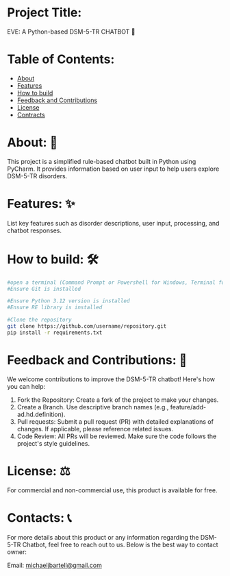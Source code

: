 # Project Title:
EVE: A Python-based DSM-5-TR CHATBOT 🤖

# Table of Contents:
- [About](#about)
- [Features](#features)
- [How to build](#how-to-build)
- [Feedback and Contributions](#feedback-and-contributions)
- [License](#license)
- [Contracts](#contracts)

# About: 📖
This project is a simplified rule-based chatbot built in Python using PyCharm. It provides information based on user input to help users explore DSM-5-TR disorders.

# Features: ✨
List key features such as disorder descriptions, user input, processing, and chatbot responses.

# How to build: 🛠️
```bash
#open a terminal (Command Prompt or Powershell for Windows, Terminal for macOS or Linux)
#Ensure Git is installed

#Ensure Python 3.12 version is installed
#Ensure RE library is installed

#Clone the repository
git clone https://github.com/username/repository.git
pip install -r requirements.txt
```
# Feedback and Contributions: 🙌

We welcome contributions to improve the DSM-5-TR chatbot!
Here's how you can help:
  1. Fork the Repository: Create a fork of the project to make your changes.
  2. Create a Branch. Use descriptive branch names (e.g., feature/add-ad.hd.definition).
  3. Pull requests: Submit a pull request (PR) with detailed explanations of changes. If applicable, please reference related issues.
  4. Code Review: All PRs will be reviewed. Make sure the code follows the project's style guidelines. 

# License: ⚖️
For commercial and non-commercial use, this product is available for free.

# Contacts: 📞
For more details about this product or any information regarding the DSM-5-TR Chatbot, feel free to reach out to us. Below is the best way to contact owner:

Email: michaeljbartell@gmail.com

